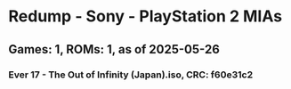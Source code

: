 # Redump - Sony - PlayStation 2 MIAs
## Games: 1, ROMs: 1, as of 2025-05-26

### Ever 17 - The Out of Infinity (Japan).iso, CRC: f60e31c2
